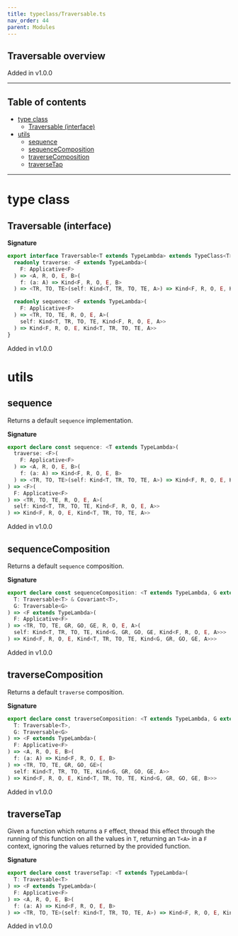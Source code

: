```yaml
---
title: typeclass/Traversable.ts
nav_order: 44
parent: Modules
---
```


## Traversable overview

Added in v1.0.0

---

<h2 class="text-delta">Table of contents</h2>

- [type class](#type-class)
  - [Traversable (interface)](#traversable-interface)
- [utils](#utils)
  - [sequence](#sequence)
  - [sequenceComposition](#sequencecomposition)
  - [traverseComposition](#traversecomposition)
  - [traverseTap](#traversetap)

---

# type class

## Traversable (interface)

**Signature**

```ts
export interface Traversable<T extends TypeLambda> extends TypeClass<T> {
  readonly traverse: <F extends TypeLambda>(
    F: Applicative<F>
  ) => <A, R, O, E, B>(
    f: (a: A) => Kind<F, R, O, E, B>
  ) => <TR, TO, TE>(self: Kind<T, TR, TO, TE, A>) => Kind<F, R, O, E, Kind<T, TR, TO, TE, B>>

  readonly sequence: <F extends TypeLambda>(
    F: Applicative<F>
  ) => <TR, TO, TE, R, O, E, A>(
    self: Kind<T, TR, TO, TE, Kind<F, R, O, E, A>>
  ) => Kind<F, R, O, E, Kind<T, TR, TO, TE, A>>
}
```

Added in v1.0.0

# utils

## sequence

Returns a default `sequence` implementation.

**Signature**

```ts
export declare const sequence: <T extends TypeLambda>(
  traverse: <F>(
    F: Applicative<F>
  ) => <A, R, O, E, B>(
    f: (a: A) => Kind<F, R, O, E, B>
  ) => <TR, TO, TE>(self: Kind<T, TR, TO, TE, A>) => Kind<F, R, O, E, Kind<T, TR, TO, TE, B>>
) => <F>(
  F: Applicative<F>
) => <TR, TO, TE, R, O, E, A>(
  self: Kind<T, TR, TO, TE, Kind<F, R, O, E, A>>
) => Kind<F, R, O, E, Kind<T, TR, TO, TE, A>>
```

Added in v1.0.0

## sequenceComposition

Returns a default `sequence` composition.

**Signature**

```ts
export declare const sequenceComposition: <T extends TypeLambda, G extends TypeLambda>(
  T: Traversable<T> & Covariant<T>,
  G: Traversable<G>
) => <F extends TypeLambda>(
  F: Applicative<F>
) => <TR, TO, TE, GR, GO, GE, R, O, E, A>(
  self: Kind<T, TR, TO, TE, Kind<G, GR, GO, GE, Kind<F, R, O, E, A>>>
) => Kind<F, R, O, E, Kind<T, TR, TO, TE, Kind<G, GR, GO, GE, A>>>
```

Added in v1.0.0

## traverseComposition

Returns a default `traverse` composition.

**Signature**

```ts
export declare const traverseComposition: <T extends TypeLambda, G extends TypeLambda>(
  T: Traversable<T>,
  G: Traversable<G>
) => <F extends TypeLambda>(
  F: Applicative<F>
) => <A, R, O, E, B>(
  f: (a: A) => Kind<F, R, O, E, B>
) => <TR, TO, TE, GR, GO, GE>(
  self: Kind<T, TR, TO, TE, Kind<G, GR, GO, GE, A>>
) => Kind<F, R, O, E, Kind<T, TR, TO, TE, Kind<G, GR, GO, GE, B>>>
```

Added in v1.0.0

## traverseTap

Given a function which returns a `F` effect, thread this effect
through the running of this function on all the values in `T`,
returning an `T<A>` in a `F` context, ignoring the values
returned by the provided function.

**Signature**

```ts
export declare const traverseTap: <T extends TypeLambda>(
  T: Traversable<T>
) => <F extends TypeLambda>(
  F: Applicative<F>
) => <A, R, O, E, B>(
  f: (a: A) => Kind<F, R, O, E, B>
) => <TR, TO, TE>(self: Kind<T, TR, TO, TE, A>) => Kind<F, R, O, E, Kind<T, TR, TO, TE, A>>
```

Added in v1.0.0
